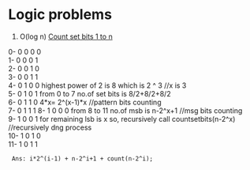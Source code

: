 # Logic problems
  1. O(log n)
  <a href="https://github.com/teja963/DSA_All_Models/blob/master/Bit%20Manipulation/4_count_set_bits_1_to_n.cpp">Count set bits 1 to n</a>
  
   0- 0 0 0 0<br>
   1- 0 0 0 1<br>
   2- 0 0 1 0<br>
   3- 0 0 1 1<br>
   4- 0 1 0 0                 highest power of 2 is 8 which is 2 ^ 3   //x is 3<br>
   5- 0 1 0 1                 from 0 to 7 no.of set bits is 8/2+8/2+8/2 <br>
   6- 0 1 1 0                                               4*x= 2^(x-1)*x       //pattern bits counting<br>
   7- 0 1 1 1
   8- 1 0 0 0                 from 8 to 11 no.of msb is n-2^x+1                  //msg bits counting<br>
   9- 1 0 0 1                 for remaining lsb is x so, recursively call countsetbits(n-2^x)    //recursively dng process<br>
  10- 1 0 1 0<br>
  11- 1 0 1 1<br>
 
     Ans: i*2^(i-1) + n-2^i+1 + count(n-2^i); 
